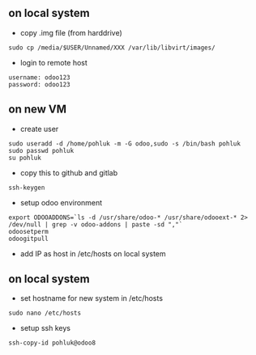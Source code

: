 ## on local system
* copy .img file (from harddrive)
```
sudo cp /media/$USER/Unnamed/XXX /var/lib/libvirt/images/
```

* login to remote host
```
username: odoo123
password: odoo123
```
## on new VM
* create user
```
sudo useradd -d /home/pohluk -m -G odoo,sudo -s /bin/bash pohluk
sudo passwd pohluk
su pohluk
```

* copy this to github and gitlab
```
ssh-keygen
```

* setup odoo environment
```
export ODOOADDONS=`ls -d /usr/share/odoo-* /usr/share/odooext-* 2> /dev/null | grep -v odoo-addons | paste -sd ","`
odoosetperm
odoogitpull
```

* add IP as host in /etc/hosts on local system

## on local system
* set hostname for new system in /etc/hosts
```
sudo nano /etc/hosts
```
* setup ssh keys
```
ssh-copy-id pohluk@odoo8
```
